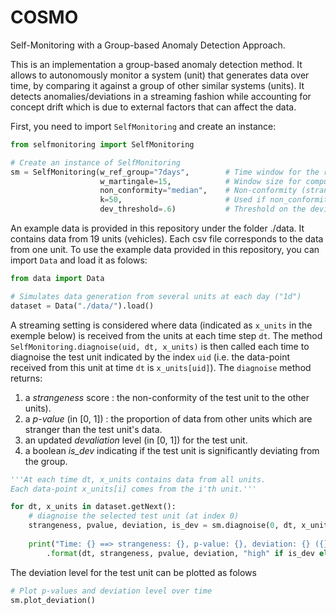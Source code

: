 # COSMO
Self-Monitoring with a Group-based Anomaly Detection Approach.

This is an implementation a group-based anomaly detection method. It allows to autonomously monitor a system (unit) that generates data over time, by comparing it against a group of other similar systems (units). It detects anomalies/deviations in a streaming fashion while accounting for concept drift which is due to external factors that can affect the data.

First, you need to import `SelfMonitoring` and create an instance:
```python
from selfmonitoring import SelfMonitoring

# Create an instance of SelfMonitoring
sm = SelfMonitoring(w_ref_group="7days",        # Time window for the reference group
                    w_martingale=15,            # Window size for computing the deviation level
                    non_conformity="median",    # Non-conformity (strangeness) measure: "median" or "knn"
                    k=50,                       # Used if non_conformity is "knn"
                    dev_threshold=.6)           # Threshold on the deviation level
```

An example data is provided in this repository under the folder ./data. It contains data from 19 units (vehicles). Each csv file corresponds to the data from one unit. To use the example data provided in this repository, you can import `Data` and load it as folows:
```python
from data import Data

# Simulates data generation from several units at each day ("1d")
dataset = Data("./data/").load()
```

A streaming setting is considered where data (indicated as `x_units` in the exemple below) is received from the units at each time step `dt`. The method `SelfMonitoring.diagnoise(uid, dt, x_units)` is then called each time to diagnoise the test unit indicated by the index `uid` (i.e. the data-point received from this unit at time `dt` is `x_units[uid]`). The `diagnoise` method returns:
1. a *strangeness* score : the non-conformity of the test unit to the other units).
2. a *p-value* (in [0, 1]) : the proportion of data from other units which are stranger than the test unit's data.
3. an updated *devaliation* level (in [0, 1]) for the test unit.
4. a boolean *is_dev* indicating if the test unit is significantly deviating from the group.
```python
'''At each time dt, x_units contains data from all units.
Each data-point x_units[i] comes from the i'th unit.'''

for dt, x_units in dataset.getNext():
    # diagnoise the selected test unit (at index 0)
    strangeness, pvalue, deviation, is_dev = sm.diagnoise(0, dt, x_units)
    
    print("Time: {} ==> strangeness: {}, p-value: {}, deviation: {} ({})"
        .format(dt, strangeness, pvalue, deviation, "high" if is_dev else "low"))
```

The deviation level for the test unit can be plotted as folows
```python
# Plot p-values and deviation level over time
sm.plot_deviation()
```
